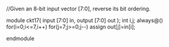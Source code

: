 //Given an 8-bit input vector [7:0], reverse its bit ordering.


module ckt17( 
    input [7:0] in,
    output [7:0] out
);
int i,j;
always@()
for(i=0;i<=7,i++)
for(j=7;j>=0;j--)
assign out[j]=in[i];

endmodule